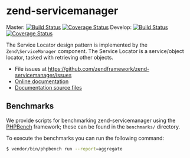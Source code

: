 # zend-servicemanager

Master:
[![Build Status](https://travis-ci.org/zendframework/zend-servicemanager.svg?branch=master)](https://travis-ci.org/zendframework/zend-servicemanager)
[![Coverage Status](https://coveralls.io/repos/zendframework/zend-servicemanager/badge.svg?branch=master)](https://coveralls.io/r/zendframework/zend-servicemanager?branch=master)
Develop:
[![Build Status](https://travis-ci.org/zendframework/zend-servicemanager.svg?branch=develop)](https://travis-ci.org/zendframework/zend-servicemanager)
[![Coverage Status](https://coveralls.io/repos/zendframework/zend-servicemanager/badge.svg?branch=develop)](https://coveralls.io/r/zendframework/zend-servicemanager?branch=develop)

The Service Locator design pattern is implemented by the `Zend\ServiceManager`
component. The Service Locator is a service/object locator, tasked with
retrieving other objects.

- File issues at https://github.com/zendframework/zend-servicemanager/issues
- [Online documentation](https://docs.zendframework.com/zend-servicemanager)
- [Documentation source files](doc/book/)

## Benchmarks

We provide scripts for benchmarking zend-servicemanager using the
[PHPBench](https://github.com/phpbench/phpbench) framework; these can be
found in the `benchmarks/` directory.

To execute the benchmarks you can run the following command:

```bash
$ vendor/bin/phpbench run --report=aggregate
```
